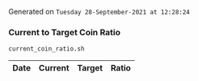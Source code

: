 Generated on `Tuesday 28-September-2021 at 12:28:24`

### Current to Target Coin Ratio
`current_coin_ratio.sh`

Date|Current|Target|Ratio
---|---|---|---
